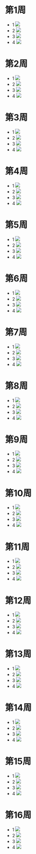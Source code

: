 # 第1周
* 1
![](01/01.png)
* 2
![](01/02.png)
* 3
![](01/03.png)
* 4
![](01/04.png)
# 第2周
* 1
![](02/01.png)
* 2
![](02/02.png)
* 3
![](02/03.png)
* 4
![](02/04.png)
# 第3周
* 1
![](03/01.png)
* 2
![](03/02.png)
* 3
![](03/03.png)
* 4
![](03/04.png)
# 第4周
* 1
![](04/01.png)
* 2
![](04/02.png)
* 3
![](04/03.png)
* 4
![](04/04.png)
# 第5周
* 1
![](05/01.png)
* 2
![](05/02.png)
* 3
![](05/03.png)
* 4
![](05/04.png)
# 第6周
* 1
![](06/01.png)
* 2
![](06/02.png)
* 3
![](06/03.png)
* 4
![](06/04.png)
# 第7周
* 1
![](07/01.png)
* 2
![](07/02.png)
* 3
![](07/03.png)
* 4
![](07/04.png)
# 第8周
* 1
![](08/01.png)
* 2
![](08/02.png)
* 3
![](08/03.png)
* 4
![](08/04.png)
# 第9周
* 1
![](09/01.png)
* 2
![](09/02.png)
* 3
![](09/03.png)
* 4
![](09/04.png)
# 第10周
* 1
![](010/01.png)
* 2
![](010/02.png)
* 3
![](010/03.png)
* 4
![](010/04.png)
# 第11周
* 1
![](011/01.png)
* 2
![](011/02.png)
* 3
![](011/03.png)
* 4
![](011/04.png)
# 第12周
* 1
![](012/01.png)
* 2
![](012/02.png)
* 3
![](012/03.png)
* 4
![](012/04.png)
# 第13周
* 1
![](013/01.png)
* 2
![](013/02.png)
* 3
![](013/03.png)
* 4
![](013/04.png)
# 第14周
* 1
![](014/01.png)
* 2
![](014/02.png)
* 3
![](014/03.png)
* 4
![](014/04.png)
# 第15周
* 1
![](015/01.png)
* 2
![](015/02.png)
* 3
![](015/03.png)
* 4
![](015/04.png)
# 第16周
* 1
![](016/01.png)
* 2
![](016/02.png)
* 3
![](016/03.png)
* 4
![](016/04.png)